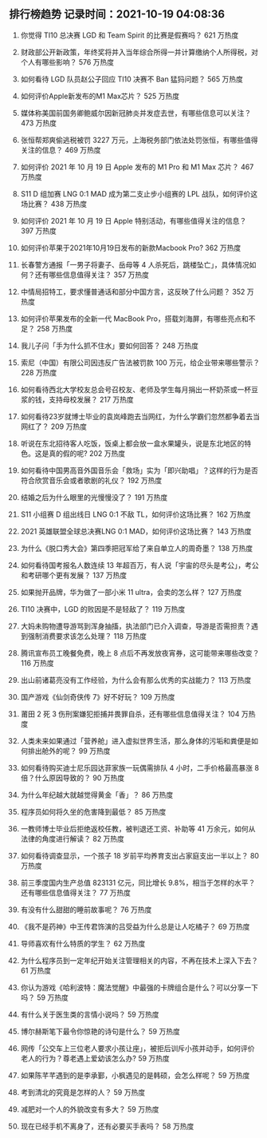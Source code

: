 
## 排行榜趋势 记录时间：2021-10-19 04:08:36
  
  1. 你觉得 TI10 总决赛 LGD 和 Team Spirit 的比赛是假赛吗？ 621 万热度
    
  2. 财政部公开新政策，年终奖将并入当年综合所得一并计算缴纳个人所得税，对个人有哪些影响？ 576 万热度
    
  3. 如何看待 LGD 队员赵公子回应 TI10 决赛不 Ban 猛犸问题？ 565 万热度
    
  4. 如何评价Apple新发布的M1 Max芯片？ 525 万热度
    
  5. 媒体称美国前国务卿鲍威尔因新冠肺炎并发症去世，有哪些信息可以关注？ 473 万热度
    
  6. 张恒帮郑爽偷逃税被罚 3227 万元，上海税务部门依法处罚张恒，有哪些值得关注的信息？ 469 万热度
    
  7. 如何评价 2021 年 10 月 19 日 Apple 发布的 M1 Pro 和 M1 Max 芯片？ 467 万热度
    
  8. S11 D 组加赛 LNG 0:1 MAD 成为第二支止步小组赛的 LPL 战队，如何评价这场比赛？ 438 万热度
    
  9. 如何评价 2021 年 10 月 19 日 Apple 特别活动，有哪些值得关注的信息？ 397 万热度
    
  10. 如何评价苹果于2021年10月19日发布的新款Macbook Pro? 362 万热度
    
  11. 长春警方通报「一男子将妻子、岳母等 4 人杀死后，跳楼坠亡」，具体情况如何？还有哪些信息值得关注？ 357 万热度
    
  12. 中情局招特工，要求懂普通话和部分中国方言，这反映了什么问题？ 352 万热度
    
  13. 如何评价苹果发布的全新一代 MacBook Pro，搭载刘海屏，有哪些亮点和不足？ 258 万热度
    
  14. 我儿子问「手为什么抓不住水」要如何回答？ 248 万热度
    
  15. 索尼（中国）有限公司因违反广告法被罚款 100 万元，给企业带来哪些警示？ 228 万热度
    
  16. 如何看待西北大学校友总会号召校友、老师及学生每月捐出一杯奶茶或一杯豆浆的钱，支持母校发展？ 217 万热度
    
  17. 如何看待23岁就博士毕业的袁岚峰跑去当网红，为什么学霸们忽然都争着去当网红了？ 209 万热度
    
  18. 听说在东北招待客人吃饭，饭桌上都会放一盒水果罐头，说是东北地区的特色。这是真的假的呢? 202 万热度
    
  19. 如何看待中国男高音外国音乐会「救场」实为「即兴助唱」？这样的行为是否符合欣赏音乐会或者歌剧的礼仪？ 192 万热度
    
  20. 结婚之后为什么眼里的光慢慢没了？ 191 万热度
    
  21. S11 小组赛 D 组出线日 LNG 0:1 不敌 TL，如何评价这场比赛？ 162 万热度
    
  22. 2021 英雄联盟全球总决赛LNG 0:1 MAD，如何评价这场比赛？ 143 万热度
    
  23. 为什么《脱口秀大会》第四季把冠军给了来自单立人的周奇墨？ 138 万热度
    
  24. 如何看待国考报名人数连续 13 年超百万，有人说「宇宙的尽头是考公」，考公和考研哪个更有发展？ 137 万热度
    
  25. 如果抛开品牌，华为做了一部小米 11 ultra，会卖的怎么样？ 127 万热度
    
  26. TI10 决赛中，LGD 的败因是不是轻敌了？ 119 万热度
    
  27. 大妈未购物遭导游骂到浑身抽搐，执法部门已介入调查，导游是否需担责？遇到强制消费要求该怎么处理？ 118 万热度
    
  28. 腾讯宣布员工晚餐免费，晚上 8 点后不再发放夜宵券，这可能带来哪些改变？ 116 万热度
    
  29. 出山前诸葛亮没有工作经验，为什么会有那么优秀的实战能力？ 113 万热度
    
  30. 国产游戏《仙剑奇侠传 7》好不好玩？ 109 万热度
    
  31. 莆田 2 死 3 伤刑案嫌犯拒捕并畏罪自杀，还有哪些信息值得关注？ 104 万热度
    
  32. 人类未来如果通过「营养舱」进入虚拟世界生活，那么身体的污垢和粪便是如何排出舱外的呢？ 99 万热度
    
  33. 如何看待购买迪士尼乐园达菲家族一玩偶需排队 4 小时，二手价格最高暴涨 8 倍？什么原因导致的？ 90 万热度
    
  34. 为什么年纪越大就越觉得黄金「香」？ 86 万热度
    
  35. 程序员如何将久坐的危害降到最低？ 85 万热度
    
  36. 一教师博士毕业后拒绝返校任教，被判退还工资、补助等 41 万余元，如何从法律的角度进行解读？ 82 万热度
    
  37. 如何看待调查显示，一个孩子 18 岁前平均养育支出占家庭支出一半以上？ 80 万热度
    
  38. 前三季度国内生产总值 823131 亿元，同比增长 9.8%，相当于怎样的水平？还有哪些信息值得关注？ 77 万热度
    
  39. 有没有什么甜甜的睡前故事呢？ 76 万热度
    
  40. 《我不是药神》中王传君饰演的吕受益为什么总是让人吃橘子？ 69 万热度
    
  41. 导师喜欢有什么特质的学生？ 62 万热度
    
  42. 为什么程序员到一定年纪开始关注管理相关的内容，不再在技术上深入下去？ 61 万热度
    
  43. 你认为游戏《哈利波特：魔法觉醒》中最强的卡牌组合是什么？可以分享一下吗？ 59 万热度
    
  44. 有什么关于医生类的言情小说吗？ 59 万热度
    
  45. 博尔赫斯笔下最令你惊艳的诗句是什么？ 59 万热度
    
  46. 网传「公交车上三位老人要求小孩让座」，被拒后训斥小孩并动手，如何评价老人的行为？尊老遇上爱幼该怎么办? 59 万热度
    
  47. 如果陈芊芊遇到的是李承鄞，小枫遇见的是韩硕，会怎么样呢？ 59 万热度
    
  48. 考到清北的究竟是怎样的人？ 59 万热度
    
  49. 减肥对一个人的外貌改变有多大？ 59 万热度
    
  50. 现在已经手机不离身了，还有必要买手表吗？ 58 万热度
    